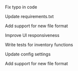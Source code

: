 Fix typo in code

Update requirements.txt

Add support for new file format

Improve UI responsiveness

Write tests for inventory functions

Update config settings

Add support for new file format

